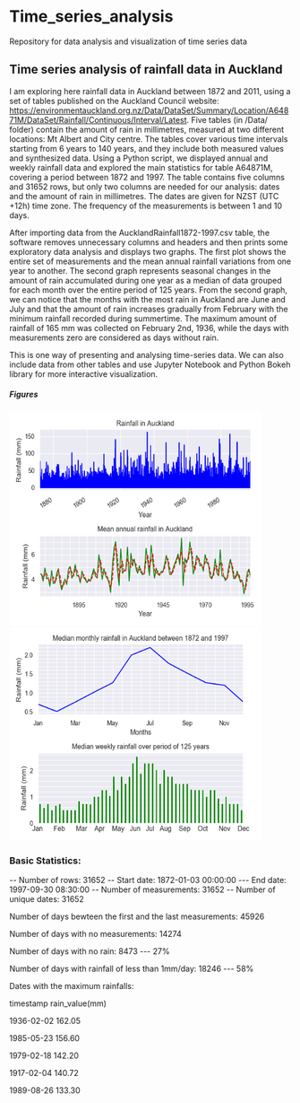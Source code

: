 # Time_series_analysis
Repository for data analysis and visualization of time series data

## Time series analysis of rainfall data in Auckland

I am exploring here rainfall data in Auckland between 1872 and 2011, using a set of tables published on the Auckland Council website: https://environmentauckland.org.nz/Data/DataSet/Summary/Location/A64871M/DataSet/Rainfall/Continuous/Interval/Latest. 
Five tables (in /Data/ folder) contain the amount of rain in millimetres, measured at two different locations: Mt Albert and City centre. The tables cover various time intervals starting from 6 years to 140 years, and they include both measured values and synthesized data.
Using a Python script, we displayed annual and weekly rainfall data and explored the main statistics for table A64871M, covering a period between 1872 and 1997.  The table contains five columns and 31652 rows, but only two columns are needed for our analysis:  dates and the amount of rain in millimetres. The dates are given for NZST (UTC +12h) time zone. The frequency of the measurements is between 1 and 10 days. 

After importing data from the AucklandRainfall1872-1997.csv table, the software removes unnecessary columns and headers and then prints some exploratory data analysis and displays two graphs. The first plot shows the entire set of measurements and the mean annual rainfall variations from one year to another. The second graph represents seasonal changes in the amount of rain accumulated during one year as a median of data grouped for each month over the entire period of 125 years.  From the second graph, we can notice that the months with the most rain in Auckland are June and July and that the amount of rain increases gradually from February with the minimum rainfall recorded during summertime. The maximum amount of rainfall of 165 mm was collected on February 2nd, 1936, while the days with measurements zero are considered as days without rain.  

This is one way of presenting and analysing time-series data. We can also include data from other tables and use Jupyter Notebook and Python Bokeh library for more interactive visualization.

##### Figures
<p>
<img src="Images/AnnualRainfallAuckland.png" width="450" height="380">
<img src="Images/WeeklyRainfallAuckland.png" width="450" height="380">
</p>

### Basic Statistics:

-- Number of rows: 31652
-- Start date: 1872-01-03 00:00:00 --- End date: 1997-09-30 08:30:00
-- Number of measurements: 31652
-- Number of unique dates: 31652

Number of days bewteen the first and the last measurements: 45926

Number of days with no measurements: 14274

Number of days with no rain: 8473 --- 27%

Number of days with rainfall of less than 1mm/day: 18246 --- 58%

Dates with the maximum rainfalls:

timestamp           rain_value(mm)

1936-02-02            162.05

1985-05-23            156.60

1979-02-18            142.20

1917-02-04            140.72

1989-08-26            133.30


